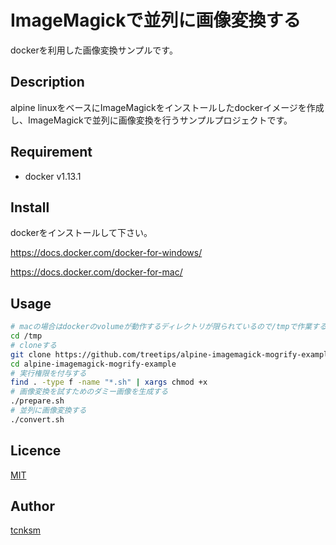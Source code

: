ImageMagickで並列に画像変換する
====

dockerを利用した画像変換サンプルです。

## Description

alpine linuxをベースにImageMagickをインストールしたdockerイメージを作成し、ImageMagickで並列に画像変換を行うサンプルプロジェクトです。

## Requirement

- docker v1.13.1

## Install

dockerをインストールして下さい。

https://docs.docker.com/docker-for-windows/

https://docs.docker.com/docker-for-mac/

## Usage

```bash
# macの場合はdockerのvolumeが動作するディレクトリが限られているので/tmpで作業する
cd /tmp
# cloneする
git clone https://github.com/treetips/alpine-imagemagick-mogrify-example.git
cd alpine-imagemagick-mogrify-example
# 実行権限を付与する
find . -type f -name "*.sh" | xargs chmod +x
# 画像変換を試すためのダミー画像を生成する
./prepare.sh
# 並列に画像変換する
./convert.sh
```

## Licence

[MIT](https://github.com/tcnksm/tool/blob/master/LICENCE)

## Author

[tcnksm](https://github.com/tcnksm)